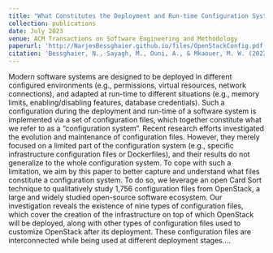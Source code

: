 ```yaml
---
title: "What Constitutes the Deployment and Run-time Configuration System? An Empirical Study on OpenStack Projects (Just Accepted)"
collection: publications
date: July 2023
venue: ACM Transactions on Software Engineering and Methodology
paperurl: 'http://NarjesBessghaier.github.io/files/OpenStackConfig.pdf'
citation: 'Bessghaier, N., Sayagh, M., Ouni, A., & Mkaouer, M. W. (2023). What Constitutes the Deployment and Run-time Configuration System? An Empirical Study on OpenStack Projects. ACM Transactions on Software Engineering and Methodology.'
---
```

Modern software systems are designed to be deployed in different configured environments (e.g., permissions, virtual resources, network connections), and adapted at run-time to different situations (e.g., memory limits, enabling/disabling features, database credentials). Such a configuration during the deployment and run-time of a software system is implemented via a set of configuration files, which together constitute what we refer to as a “configuration system”. Recent research efforts investigated the evolution and maintenance of configuration files. However, they merely focused on a limited part of the configuration system (e.g., specific infrastructure configuration files or Dockerfiles), and their results do not generalize to the whole configuration system. To cope with such a limitation, we aim by this paper to better capture and understand what files constitute a configuration system. To do so, we leverage an open Card Sort technique to qualitatively study 1,756 configuration files from OpenStack, a large and widely studied open-source software ecosystem. Our investigation reveals the existence of nine types of configuration files, which cover the creation of the infrastructure on top of which OpenStack will be deployed, along with other types of configuration files used to customize OpenStack after its deployment. These configuration files are interconnected while being used at different deployment stages....
